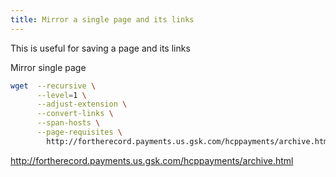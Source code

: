 ```yaml
---
title: Mirror a single page and its links
---
```



This is useful for saving a page and its links



Mirror single page

~~~sh
wget  --recursive \
      --level=1 \
      --adjust-extension \
      --convert-links \
      --span-hosts \
      --page-requisites \
        http://fortherecord.payments.us.gsk.com/hcppayments/archive.html
~~~


http://fortherecord.payments.us.gsk.com/hcppayments/archive.html

